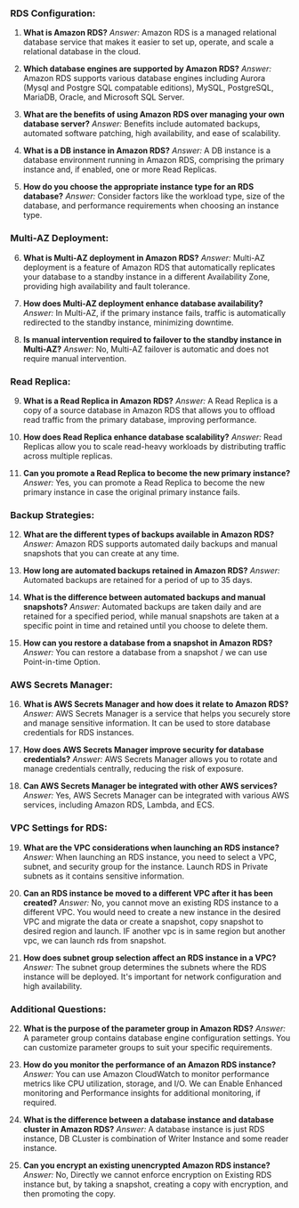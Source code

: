 ### RDS Configuration:

1. **What is Amazon RDS?**
  *Answer:* Amazon RDS is a managed relational database service that makes it easier to set up, operate, and scale a relational database in the cloud.

2. **Which database engines are supported by Amazon RDS?**
  *Answer:* Amazon RDS supports various database engines including Aurora (Mysql and Postgre SQL compatable editions), MySQL, PostgreSQL, MariaDB, Oracle, and Microsoft SQL Server.

3. **What are the benefits of using Amazon RDS over managing your own database server?**
  *Answer:* Benefits include automated backups, automated software patching, high availability, and ease of scalability.

4. **What is a DB instance in Amazon RDS?**
  *Answer:* A DB instance is a database environment running in Amazon RDS, comprising the primary instance and, if enabled, one or more Read Replicas.

5. **How do you choose the appropriate instance type for an RDS database?**
  *Answer:* Consider factors like the workload type, size of the database, and performance requirements when choosing an instance type.

### Multi-AZ Deployment:

6. **What is Multi-AZ deployment in Amazon RDS?**
  *Answer:* Multi-AZ deployment is a feature of Amazon RDS that automatically replicates your database to a standby instance in a different Availability Zone, providing high availability and fault tolerance.

7. **How does Multi-AZ deployment enhance database availability?**
  *Answer:* In Multi-AZ, if the primary instance fails, traffic is automatically redirected to the standby instance, minimizing downtime.

8. **Is manual intervention required to failover to the standby instance in Multi-AZ?**
  *Answer:* No, Multi-AZ failover is automatic and does not require manual intervention.

### Read Replica:

9. **What is a Read Replica in Amazon RDS?**
  *Answer:* A Read Replica is a copy of a source database in Amazon RDS that allows you to offload read traffic from the primary database, improving performance.

10. **How does Read Replica enhance database scalability?**
   *Answer:* Read Replicas allow you to scale read-heavy workloads by distributing traffic across multiple replicas.

11. **Can you promote a Read Replica to become the new primary instance?**
   *Answer:* Yes, you can promote a Read Replica to become the new primary instance in case the original primary instance fails.

### Backup Strategies:

12. **What are the different types of backups available in Amazon RDS?**
   *Answer:* Amazon RDS supports automated daily backups and manual snapshots that you can create at any time.

13. **How long are automated backups retained in Amazon RDS?**
   *Answer:* Automated backups are retained for a period of up to 35 days.

14. **What is the difference between automated backups and manual snapshots?**
   *Answer:* Automated backups are taken daily and are retained for a specified period, while manual snapshots are taken at a specific point in time and retained until you choose to delete them.

15. **How can you restore a database from a snapshot in Amazon RDS?**
   *Answer:* You can restore a database from a snapshot / we can use Point-in-time Option.

### AWS Secrets Manager:

16. **What is AWS Secrets Manager and how does it relate to Amazon RDS?**
   *Answer:* AWS Secrets Manager is a service that helps you securely store and manage sensitive information. It can be used to store database credentials for RDS instances.

17. **How does AWS Secrets Manager improve security for database credentials?**
   *Answer:* AWS Secrets Manager allows you to rotate and manage credentials centrally, reducing the risk of exposure.

18. **Can AWS Secrets Manager be integrated with other AWS services?**
   *Answer:* Yes, AWS Secrets Manager can be integrated with various AWS services, including Amazon RDS, Lambda, and ECS.

### VPC Settings for RDS:

19. **What are the VPC considerations when launching an RDS instance?**
   *Answer:* When launching an RDS instance, you need to select a VPC, subnet, and security group for the instance. Launch RDS in Private subnets as it contains sensitive information.

20. **Can an RDS instance be moved to a different VPC after it has been created?**
   *Answer:* No, you cannot move an existing RDS instance to a different VPC. You would need to create a new instance in the desired VPC and migrate the data or create a snapshot, copy snapshot to desired region and launch. IF another vpc is in same region but another vpc, we can launch rds from snapshot.

21. **How does subnet group selection affect an RDS instance in a VPC?**
   *Answer:* The subnet group determines the subnets where the RDS instance will be deployed. It's important for network configuration and high availability.

### Additional Questions:

22. **What is the purpose of the parameter group in Amazon RDS?**
   *Answer:* A parameter group contains database engine configuration settings. You can customize parameter groups to suit your specific requirements.

23. **How do you monitor the performance of an Amazon RDS instance?**
   *Answer:* You can use Amazon CloudWatch to monitor performance metrics like CPU utilization, storage, and I/O. We can Enable Enhanced monitoring and Performance insights for additional monitoring, if required. 

24. **What is the difference between a database instance and database cluster in Amazon RDS?**
   *Answer:* A database instance is just RDS instance, DB CLuster is combination of Writer Instance and some reader instance.

25. **Can you encrypt an existing unencrypted Amazon RDS instance?**
   *Answer:* No, Directly we cannot enforce encryption on Existing RDS instance but, by taking a snapshot, creating a copy with encryption, and then promoting the copy.


